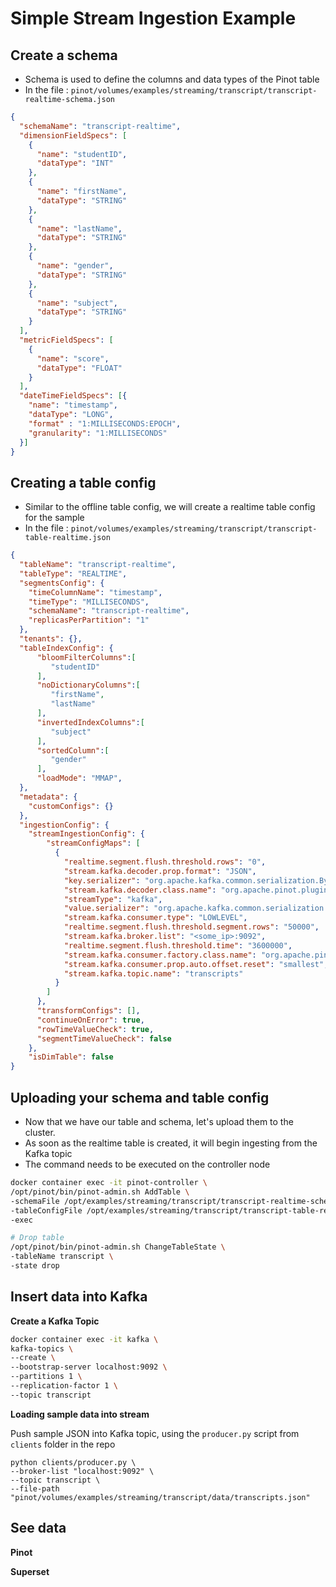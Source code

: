# Simple Stream Ingestion Example

## Create a schema
* Schema is used to define the columns and data types of the Pinot table
* In the file : `pinot/volumes/examples/streaming/transcript/transcript-realtime-schema.json`

```json
{
  "schemaName": "transcript-realtime",
  "dimensionFieldSpecs": [
    {
      "name": "studentID",
      "dataType": "INT"
    },
    {
      "name": "firstName",
      "dataType": "STRING"
    },
    {
      "name": "lastName",
      "dataType": "STRING"
    },
    {
      "name": "gender",
      "dataType": "STRING"
    },
    {
      "name": "subject",
      "dataType": "STRING"
    }
  ],
  "metricFieldSpecs": [
    {
      "name": "score",
      "dataType": "FLOAT"
    }
  ],
  "dateTimeFieldSpecs": [{
    "name": "timestamp",
    "dataType": "LONG",
    "format" : "1:MILLISECONDS:EPOCH",
    "granularity": "1:MILLISECONDS"
  }]
}
```

## Creating a table config
* Similar to the offline table config, we will create a realtime table config for the sample
* In the file : `pinot/volumes/examples/streaming/transcript/transcript-table-realtime.json`

```json
{
  "tableName": "transcript-realtime",
  "tableType": "REALTIME",
  "segmentsConfig": {
    "timeColumnName": "timestamp",
    "timeType": "MILLISECONDS",
    "schemaName": "transcript-realtime",
    "replicasPerPartition": "1"
  },
  "tenants": {},
  "tableIndexConfig": {
      "bloomFilterColumns":[
         "studentID"
      ],
      "noDictionaryColumns":[
         "firstName",
         "lastName"
      ],
      "invertedIndexColumns":[
         "subject"
      ],
      "sortedColumn":[
         "gender"
      ],
      "loadMode": "MMAP",
  },
  "metadata": {
    "customConfigs": {}
  },
  "ingestionConfig": {
    "streamIngestionConfig": {
        "streamConfigMaps": [
          {
            "realtime.segment.flush.threshold.rows": "0",
            "stream.kafka.decoder.prop.format": "JSON",
            "key.serializer": "org.apache.kafka.common.serialization.ByteArraySerializer",
            "stream.kafka.decoder.class.name": "org.apache.pinot.plugin.stream.kafka.KafkaJSONMessageDecoder",
            "streamType": "kafka",
            "value.serializer": "org.apache.kafka.common.serialization.ByteArraySerializer",
            "stream.kafka.consumer.type": "LOWLEVEL",
            "realtime.segment.flush.threshold.segment.rows": "50000",
            "stream.kafka.broker.list": "<some_ip>:9092",
            "realtime.segment.flush.threshold.time": "3600000",
            "stream.kafka.consumer.factory.class.name": "org.apache.pinot.plugin.stream.kafka20.KafkaConsumerFactory",
            "stream.kafka.consumer.prop.auto.offset.reset": "smallest",
            "stream.kafka.topic.name": "transcripts"
          }
        ]
      },
      "transformConfigs": [],
      "continueOnError": true,
      "rowTimeValueCheck": true,
      "segmentTimeValueCheck": false
    },
    "isDimTable": false
}
```

## Uploading your schema and table config

* Now that we have our table and schema, let's upload them to the cluster. 
* As soon as the realtime table is created, it will begin ingesting from the Kafka topic
* The command needs to be executed on the controller node

```bash
docker container exec -it pinot-controller \
/opt/pinot/bin/pinot-admin.sh AddTable \
-schemaFile /opt/examples/streaming/transcript/transcript-realtime-schema.json \
-tableConfigFile /opt/examples/streaming/transcript/transcript-table-realtime.json \
-exec

# Drop table
/opt/pinot/bin/pinot-admin.sh ChangeTableState \
-tableName transcript \
-state drop 
```

## Insert data into Kafka

**Create a Kafka Topic**

```bash
docker container exec -it kafka \
kafka-topics \
--create \
--bootstrap-server localhost:9092 \
--partitions 1 \
--replication-factor 1 \
--topic transcript
```

**Loading sample data into stream**

Push sample JSON into Kafka topic, using the `producer.py` script from `clients` folder in the repo

```shell
python clients/producer.py \
--broker-list "localhost:9092" \
--topic transcript \
--file-path "pinot/volumes/examples/streaming/transcript/data/transcripts.json"
```

## See data

**Pinot**

**Superset**